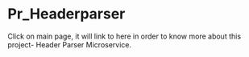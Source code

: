 # Pr_Headerparser
Click on main page, it will link to here in order to know more about this project- Header Parser Microservice.
